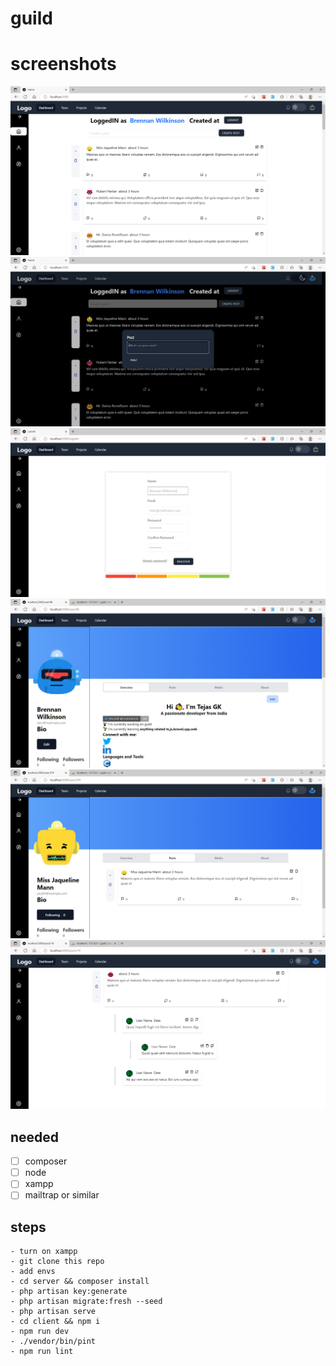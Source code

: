 # guild

# screenshots
![index page](assets/guildproj6.png)
![dark mode](assets/guildproj4.png)
![register page](assets/guildproj7.png)
![user profile page](assets/guildproj2.png)
![profile page](assets/guildproj0.png)
![posts with comments page](assets/guildproj3.png)





## needed
- [ ] composer
- [ ] node
- [ ] xampp
- [ ] mailtrap or similar

## steps
```
- turn on xampp
- git clone this repo
- add envs
- cd server && composer install
- php artisan key:generate
- php artisan migrate:fresh --seed
- php artisan serve
- cd client && npm i
- npm run dev
- ./vendor/bin/pint
- npm run lint
```


